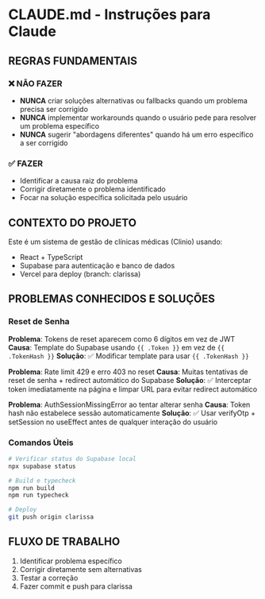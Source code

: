 # CLAUDE.md - Instruções para Claude

## REGRAS FUNDAMENTAIS

### ❌ NÃO FAZER
- **NUNCA** criar soluções alternativas ou fallbacks quando um problema precisa ser corrigido
- **NUNCA** implementar workarounds quando o usuário pede para resolver um problema específico
- **NUNCA** sugerir "abordagens diferentes" quando há um erro específico a ser corrigido

### ✅ FAZER
- Identificar a causa raiz do problema
- Corrigir diretamente o problema identificado
- Focar na solução específica solicitada pelo usuário

## CONTEXTO DO PROJETO

Este é um sistema de gestão de clínicas médicas (Clinio) usando:
- React + TypeScript
- Supabase para autenticação e banco de dados
- Vercel para deploy (branch: clarissa)

## PROBLEMAS CONHECIDOS E SOLUÇÕES

### Reset de Senha
**Problema**: Tokens de reset aparecem como 6 dígitos em vez de JWT
**Causa**: Template do Supabase usando `{{ .Token }}` em vez de `{{ .TokenHash }}`
**Solução**: ✅ Modificar template para usar `{{ .TokenHash }}`

**Problema**: Rate limit 429 e erro 403 no reset
**Causa**: Muitas tentativas de reset de senha + redirect automático do Supabase
**Solução**: ✅ Interceptar token imediatamente na página e limpar URL para evitar redirect automático

**Problema**: AuthSessionMissingError ao tentar alterar senha
**Causa**: Token hash não estabelece sessão automaticamente
**Solução**: ✅ Usar verifyOtp + setSession no useEffect antes de qualquer interação do usuário

### Comandos Úteis
```bash
# Verificar status do Supabase local
npx supabase status

# Build e typecheck
npm run build
npm run typecheck

# Deploy
git push origin clarissa
```

## FLUXO DE TRABALHO
1. Identificar problema específico
2. Corrigir diretamente sem alternativas
3. Testar a correção
4. Fazer commit e push para clarissa